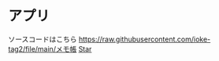 <h1>アプリ</h1>
ソースコードはこちら
<a href="https://raw.githubusercontent.com/ioke-tag2/file/main/%E3%83%A1%E3%83%A2%E5%B8%B3">https://raw.githubusercontent.com/ioke-tag2/file/main/メモ帳</a>
<!-- Place this tag where you want the button to render. -->
<a class="github-button" href="https://github.com/ioke-tag2/iloke-tag.github.io" data-color-scheme="no-preference: light; light: light; dark: dark;" data-icon="octicon-star" data-size="large" data-show-count="true" aria-label="Star ioke-tag2/iloke-tag.github.io on GitHub">Star</a><!-- Place this tag in your head or just before your close body tag. -->
<script async defer src="https://buttons.github.io/buttons.js"></script>
